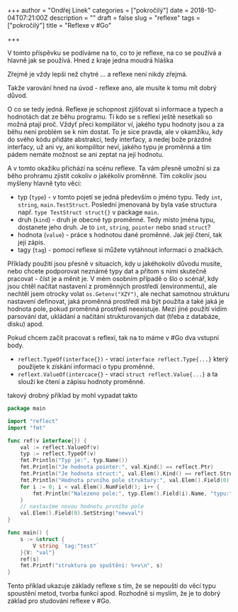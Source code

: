 +++
author = "Ondřej Linek"
categories = ["pokročilý"]
date = 2018-10-04T07:21:00Z
description = ""
draft = false
slug = "reflexe"
tags = ["pokročilý"]
title = "Reflexe v #Go"

+++

V tomto příspěvku se podíváme na to, co to je reflexe, na co se používá a hlavně jak se používá. Hned z kraje jedna moudrá hláška

Zřejmě je vždy lepší než chytré ... a reflexe není nikdy zřejmá.

Takže varování hned na úvod - reflexe ano, ale musíte k tomu mít dobrý důvod.

O co se tedy jedná. Reflexe je schopnost zjišťovat si informace a typech a hodnotách dat ze běhu programu. Ti kdo se s reflexí ještě nesetkali so možná ptají proč. Vždyť přeci kompilátor ví, jakého typu hodnoty jsou a za běhu není problém se k nim dostat. To je sice pravda, ale v okamžíku, kdy do svého kódu přidáte abstrakci, tedy interfacy, a nedej bože prázdné interfacy, už ani vy, ani kompilítor neví, jakého typu je proměnná a tím pádem nemáte možnost se ani zeptat na její hodnotu.

A v tomto okažiku přichází na scénu reflexe. Ta vám přesně umožní si za běho prohramu zjistit cokoliv o jakékoliv proměnné. Tím cokoliv jsou myšleny hlavně tyto věci:

* typ (`type`) - v tomto pojetí se jedná především o jméno typu. Tedy `int`, `string`, `main.TestStruct`. Poslední jmenovaná by byla vaše structura např. `type TestStruct struct{}` v package `main`.
* druh (`kind`) - druh je obecné typ proměnné. Tedy místo jména typu, dostanete jeho druh. Je to `int`, `string`, `pointer` nebo snad `struct`?
* hodnota (`value`) - práce s hodnotou dané proměnné. Jak její čtení, tak její zápis.
* tagy (`tag`) - pomocí reflexe si můžete vytáhnout informaci o značkách.

Příklady použití jsou přesně v situacích, kdy u jakéhokoliv důvodu musíte, nebo chcete podporovat neznámé typy dat a přitom s nimi skutečně pracovat - číst je a měnit je. V mém osobním případě o šlo o scénář, kdy jsou chtěl načítat nastavení z proměnných prostředí (environmentu), ale nechtěl jsem otrocky volat `os.Getenv("XZY")`, ale nechat samotnou strukturu nastavení definovat, jaká proměnná prostředí má být použíta a také jaká je hodnota pole, pokud proměnná prostředí neexistuje. Mezi jiné použítí vidím parsování dat, ukládání a načítání strukturovaných dat (třeba z databáze, disku) apod.

Pokud chcem začít pracovat s reflexí, tak na to máme v #Go dva vstupní body.

* `reflect.TypeOf(interface{})` - vrací `interface reflect.Type{...}` který použijete k získání informací o typu proměnné.
* `reflext.ValueOf(intercace{}` - vrací `struct reflect.Value{...}` a ta slouží ke čtení a zápisu hodnoty proměnné.

takový drobný příklad by mohl vypadat takto

```go
package main

import "reflect"
import "fmt"

func ref(v interface{}) {
	val := reflect.ValueOf(v)
	typ := reflect.TypeOf(v)
	fmt.Println("Typ je:", typ.Name())
	fmt.Println("Je hodnota pointer:", val.Kind() == reflect.Ptr)
	fmt.Println("Je hodnota struct:", val.Elem().Kind() == reflect.Struct) // Elem() dereferencuje pointer
	fmt.Println("Hodnota prvního pole struktury:", val.Elem().Field(0).String())
	for i := 0; i < val.Elem().NumField(); i++ {
		fmt.Println("Nalezeno pole:", typ.Elem().Field(i).Name, "typu:", val.Elem().Field(i).Type().Name(), "s tagem:", typ.Elem().Field(i).Tag.Get("tag"))
	}
	// nastavíme novou hodnotu prvního pole 
	val.Elem().Field(0).SetString("newval")
}

func main() {
	s := &struct {
		V string `tag:"test"`
	}{V: "val"}
	ref(s)
	fmt.Printf("struktura po spuštění: %+v\n", s)
}
```

Tento příklad ukazuje základy reflexe s tím, že se nepouští do věcí typu spoustění metod, tvorba funkcí apod. Rozhodně si myslím, že je to dobrý základ pro studování reflexe v #Go.
